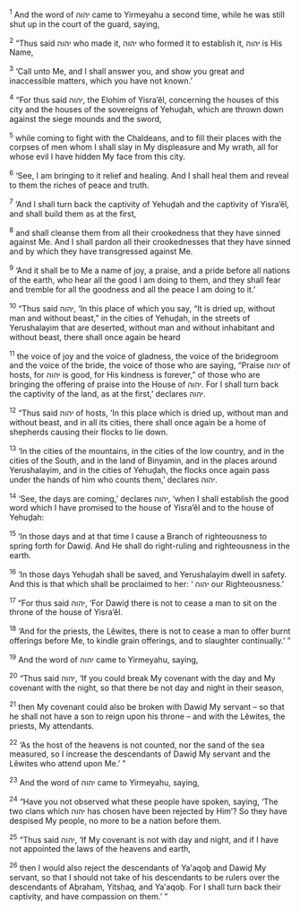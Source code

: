 <sup>1</sup> And the word of יהוה came to Yirmeyahu a second time, while he was still shut up in the court of the guard, saying,

<sup>2</sup> “Thus said יהוה who made it, יהוה who formed it to establish it, יהוה is His Name,

<sup>3</sup> ‘Call unto Me, and I shall answer you, and show you great and inaccessible matters, which you have not known.’

<sup>4</sup> “For thus said יהוה, the Elohim of Yisra’ĕl, concerning the houses of this city and the houses of the sovereigns of Yehuḏah, which are thrown down against the siege mounds and the sword,

<sup>5</sup> while coming to fight with the Chaldeans, and to fill their places with the corpses of men whom I shall slay in My displeasure and My wrath, all for whose evil I have hidden My face from this city.

<sup>6</sup> ‘See, I am bringing to it relief and healing. And I shall heal them and reveal to them the riches of peace and truth.

<sup>7</sup> ‘And I shall turn back the captivity of Yehuḏah and the captivity of Yisra’ĕl, and shall build them as at the first,

<sup>8</sup> and shall cleanse them from all their crookedness that they have sinned against Me. And I shall pardon all their crookednesses that they have sinned and by which they have transgressed against Me.

<sup>9</sup> ‘And it shall be to Me a name of joy, a praise, and a pride before all nations of the earth, who hear all the good I am doing to them, and they shall fear and tremble for all the goodness and all the peace I am doing to it.’

<sup>10</sup> “Thus said יהוה, ‘In this place of which you say, “It is dried up, without man and without beast,” in the cities of Yehuḏah, in the streets of Yerushalayim that are deserted, without man and without inhabitant and without beast, there shall once again be heard

<sup>11</sup> the voice of joy and the voice of gladness, the voice of the bridegroom and the voice of the bride, the voice of those who are saying, “Praise יהוה of hosts, for יהוה is good, for His kindness is forever,” of those who are bringing the offering of praise into the House of יהוה. For I shall turn back the captivity of the land, as at the first,’ declares יהוה.

<sup>12</sup> “Thus said יהוה of hosts, ‘In this place which is dried up, without man and without beast, and in all its cities, there shall once again be a home of shepherds causing their flocks to lie down.

<sup>13</sup> ‘In the cities of the mountains, in the cities of the low country, and in the cities of the South, and in the land of Binyamin, and in the places around Yerushalayim, and in the cities of Yehuḏah, the flocks once again pass under the hands of him who counts them,’ declares יהוה.

<sup>14</sup> ‘See, the days are coming,’ declares יהוה, ‘when I shall establish the good word which I have promised to the house of Yisra’ĕl and to the house of Yehuḏah:

<sup>15</sup> ‘In those days and at that time I cause a Branch of righteousness to spring forth for Dawiḏ. And He shall do right-ruling and righteousness in the earth.

<sup>16</sup> ‘In those days Yehuḏah shall be saved, and Yerushalayim dwell in safety. And this is that which shall be proclaimed to her: ‘ יהוה our Righteousness.’

<sup>17</sup> “For thus said יהוה, ‘For Dawiḏ there is not to cease a man to sit on the throne of the house of Yisra’ĕl.

<sup>18</sup> ‘And for the priests, the Lĕwites, there is not to cease a man to offer burnt offerings before Me, to kindle grain offerings, and to slaughter continually.’ ”

<sup>19</sup> And the word of יהוה came to Yirmeyahu, saying,

<sup>20</sup> “Thus said יהוה, ‘If you could break My covenant with the day and My covenant with the night, so that there be not day and night in their season,

<sup>21</sup> then My covenant could also be broken with Dawiḏ My servant – so that he shall not have a son to reign upon his throne – and with the Lĕwites, the priests, My attendants.

<sup>22</sup> ‘As the host of the heavens is not counted, nor the sand of the sea measured, so I increase the descendants of Dawiḏ My servant and the Lĕwites who attend upon Me.’ ”

<sup>23</sup> And the word of יהוה came to Yirmeyahu, saying,

<sup>24</sup> “Have you not observed what these people have spoken, saying, ‘The two clans which יהוה has chosen have been rejected by Him’? So they have despised My people, no more to be a nation before them.

<sup>25</sup> “Thus said יהוה, ‘If My covenant is not with day and night, and if I have not appointed the laws of the heavens and earth,

<sup>26</sup> then I would also reject the descendants of Ya‛aqoḇ and Dawiḏ My servant, so that I should not take of his descendants to be rulers over the descendants of Aḇraham, Yitsḥaq, and Ya‛aqoḇ. For I shall turn back their captivity, and have compassion on them.’ ”


